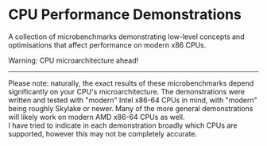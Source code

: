 # CPU Performance Demonstrations

A collection of microbenchmarks demonstrating low-level concepts and optimisations that affect performance on modern x86 CPUs.

Warning: CPU microarchitecture ahead!

---

Please note: naturally, the exact results of these microbenchmarks depend significantly on your CPU's microarchitecture. The demonstrations were written and tested with "modern" Intel x86-64 CPUs in mind, with "modern" being roughly Skylake or newer. Many of the more general demonstrations will likely work on modern AMD x86-64 CPUs as well.  
I have tried to indicate in each demonstration broadly which CPUs are supported, however this may not be completely accurate.
